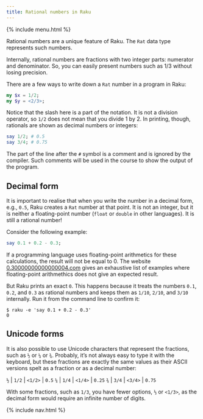 ```yaml
---
title: Rational numbers in Raku
---
```


{% include menu.html %}

Rational numbers are a unique feature of Raku. The `Rat` data type represents such numbers.

Internally, rational numbers are fractions with two integer parts: numerator and denominator. So, you can easily present numbers such as 1/3 without losing precision.

There are a few ways to write down a `Rat` number in a program in Raku:

```raku
my $x = 1/2;
my $y = <2/3>;
```

Notice that the slash here is a part of the notation. It is not a division operator, so `1/2` does not mean that you divide 1 by 2. In printing, though, rationals are shown as decimal numbers or integers:

```raku
say 1/2; # 0.5
say 3/4; # 0.75
```

The part of the line after the `#` symbol is a comment and is ignored by the compiler. Such comments will be used in the course to show the output of the program.

## Decimal form

It is important to realise that when you write the number in a decimal form, e.g., `0.5`, Raku creates a `Rat` number at that point. It is not an integer, but it is neither a floating-point number (`float` or `double` in other languages). It is still a rational number!

Consider the following example:

```raku
say 0.1 + 0.2 - 0.3;
```

If a programming language uses floating-point arithmetics for these calculations, the result will not be equal to 0. The website [0.30000000000000004.com](https://0.30000000000000004.com) gives an exhaustive list of examples where floating-point arithmethics does not give an expected result.

But Raku prints an exact `0`. This happens because it treats the numbers `0.1`, `0.2`, and `0.3` as rational numbers and keeps them as `1/10`, `2/10`, and `3/10` internally. Run it from the command line to confirm it:

```console
$ raku -e 'say 0.1 + 0.2 - 0.3'
0
```

## Unicode forms

It is also possible to use Unicode characters that represent the fractions, such as `½` or `¼` or `¾`. Probably, it’s not always easy to type it with the keyboard, but these fractions are exactly the same values as their ASCII versions spelt as a fraction or as a decimal number:

`½` | `1/2` | `<1/2>` | `0.5`
`¼` | `1/4` | `<1/4>` | `0.25`
`¾` | `3/4` | `<3/4>` | `0.75`

With some fractions, such as `1/3`, you have fewer options, `⅓` or `<1/3>`, as the decimal form would require an infinite number of digits.

{% include nav.html %}
